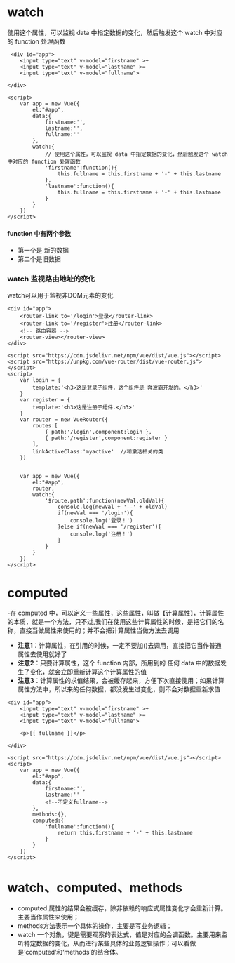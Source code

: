 # watch
使用这个属性，可以监视 data 中指定数据的变化，然后触发这个 watch 中对应的 function 处理函数
```
 <div id="app">
    <input type="text" v-model="firstname" >+
    <input type="text" v-model="lastname" >=
    <input type="text" v-model="fullname">

</div>

<script>
    var app = new Vue({
        el:"#app",
        data:{
            firstname:'',
            lastname:'',
            fullname:''
        },
        watch:{
            // 使用这个属性，可以监视 data 中指定数据的变化，然后触发这个 watch 中对应的 function 处理函数
            'firstname':function(){
                this.fullname = this.firstname + '-' + this.lastname 
            },
            'lastname':function(){
                this.fullname = this.firstname + '-' + this.lastname 
            }
        }
    })
</script>
```
#### function 中有两个参数
- 第一个是 新的数据
- 第二个是旧数据

### watch 监视路由地址的变化
watch可以用于监视非DOM元素的变化
```
<div id="app">
    <router-link to='/login'>登录</router-link>
    <router-link to='/register'>注册</router-link>
    <!-- 路由容器 -->
    <router-view></router-view>
</div>

<script src="https://cdn.jsdelivr.net/npm/vue/dist/vue.js"></script>
<script src="https://unpkg.com/vue-router/dist/vue-router.js"></script>
<script>
    var login = {
        template:'<h3>这是登录子组件，这个组件是 奔波霸开发的。</h3>'
    }
    var register = {
        template:'<h3>这是注册子组件.</h3>'
    }
    var router = new VueRouter({
        routes:[
            { path:'/login',component:login },
            { path:'/register',component:register }
        ],
        linkActiveClass:'myactive'  //和激活相关的类
    })


    var app = new Vue({
        el:"#app",
        router,
        watch:{
            '$route.path':function(newVal,oldVal){
                console.log(newVal + '--' + oldVal)
                if(newVal === '/login'){
                    console.log('登录！')
                }else if(newVal === '/register'){
                    console.log('注册！')
                }
            }
        }
    })
</script>
```

# computed
-在 computed 中，可以定义一些属性，这些属性，叫做【计算属性】，计算属性的本质，就是一个方法，只不过,我们在使用这些计算属性的时候，是把它们的名称，直接当做属性来使用的；并不会把计算属性当做方法去调用

- **注意1**：计算属性，在引用的时候，一定不要加()去调用，直接把它当作普通 属性去使用就好了
- **注意2**：只要计算属性，这个 function 内部，所用到的 任何 data 中的数据发生了变化，就会立即重新计算这个计算属性的值
- **注意3**：计算属性的求值结果，会被缓存起来，方便下次直接使用；如果计算属性方法中，所以来的任何数据，都没发生过变化，则不会对数据重新求值

```
<div id="app">
    <input type="text" v-model="firstname" >+
    <input type="text" v-model="lastname" >=
    <input type="text" v-model="fullname">

    <p>{{ fullname }}</p>

</div>

<script src="https://cdn.jsdelivr.net/npm/vue/dist/vue.js"></script>
<script>
    var app = new Vue({
        el:"#app",
        data:{
            firstname:'',
            lastname:''
            <!--不定义fullname-->
        },
        methods:{},
        computed:{
            'fullname':function(){
                return this.firstname + '-' + this.lastname
            }
        }
    })
</script>

```

# watch、computed、methods
- computed 属性的结果会被缓存，除非依赖的响应式属性变化才会重新计算。主要当作属性来使用；
- methods方法表示一个具体的操作，主要是写业务逻辑；
- watch 一个对象，键是需要观察的表达式，值是对应的会调函数。主要用来监听特定数据的变化，从而进行某些具体的业务逻辑操作；可以看做是‘computed’和‘methods’的结合体。